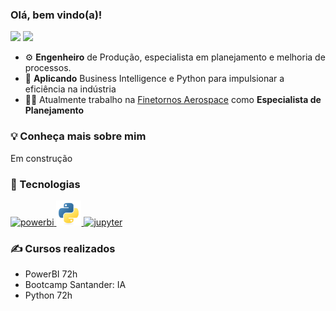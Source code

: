 ### Olá, bem vindo(a)!

[<img src="https://img.shields.io/badge/rodrigoframos-0A66C2?style=flat-square&logo=linkedin&logoColor=white" />](https://www.linkedin.com/in/rodrigoframos/)
[<img src="https://img.shields.io/badge/rodrigoframos@outlook.com-EA4335?style=flat-square&logo=Gmail&logoColor=white" />](mailto:rodrigoframos@outlook.com)

- ⚙️ **Engenheiro** de Produção, especialista em planejamento e melhoria de processos.
- 🎯 **Aplicando** Business Intelligence e Python para impulsionar a eficiência na indústria
- 👨‍💻 Atualmente trabalho na [Finetornos Aerospace](https://finetornos.com.br/) como **Especialista de Planejamento**

### :bulb: Conheça mais sobre mim

Em construção

### :rocket: Tecnologias 
<p align="left"> 
<p align="left"> <a href="https://powerbi.microsoft.com/" target="_blank" rel="noreferrer"> <img src="https://www.vectorlogo.zone/logos/microsoft_powerbi/microsoft_powerbi-icon.svg" alt="powerbi" width="40" height="40"/> </a>
<a href="https://www.python.org" target="_blank" rel="noreferrer"> <img src="https://raw.githubusercontent.com/devicons/devicon/master/icons/python/python-original.svg" alt="python" width="40" height="40"/> </a>
<a href="https://jupyter.org/" target="_blank" rel="noreferrer"> <img src="https://www.vectorlogo.zone/logos/jupyter/jupyter-icon.svg" alt="jupyter" width="40" height="40"/> </a> </p>


### ✍️ Cursos realizados

- PowerBI 72h
- Bootcamp Santander: IA
- Python 72h
